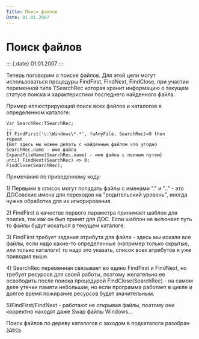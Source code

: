 ```yaml
---
Title: Поиск файлов
Date: 01.01.2007
---
```



Поиск файлов
============

::: {.date}
01.01.2007
:::

Теперь поговорим о поиске файлов. Для этой цели могут использоваться
процедуры FindFirst, FindNext, FindClose, при участии переменной типа
TSearchRec которая хранит информацию о текущем статусе поиска и
характеристики последнего найденного файла.

Пример иллюстрирующий поиск всех файлов и каталогов в определенном
каталоге:

    Var SearchRec:TSearchRec;
    ...
    If FindFirst('c:\Windows\*.*', faAnyFile, SearchRec)=0 then
    repeat
    {Вот здесь мы можем делать с найденным файлом что угодно
    SearchRec.name - имя файла
    ExpandFileName(SearchRec.name) - имя файла с полным путем} 
    until FindNext(SearchRec) <> 0;
    FindClose(SearchRec);

Примечания по приведенному коду:

1\) Первыми в список могут попадать файлы с именами \".\" и \"..\" - это
ДОСовские имена для переходов на \"родительский уровень\", иногда нужна
обработка для их игнорирования.

2\) FindFirst в качестве первого параметра принимает шаблон для поиска,
так как он был принят для ДОС. Если шаблон не включает путь то файлы
будут искаться в текущем каталоге.

3\) FindFirst требует задания атрибута для файла - здесь мы искали все
файлы, если надо какие-то определенные (например только скрытые, или
только каталоги) то надо это указать, список всех атрибутов я уже
приводил выше.

4\) SearchRec переменная связывает во едино FindFirst и FindNext, но
требует ресурсов для своей работы, поэтому желательно ее освободить
после поиска процедурой FindClose(SearchRec) - на самом деле утечки
памяти небольшие, но если программа работает в цикле и долгое время
пожирание ресурсов будет значительным.

5)FindFirst/FindNext - работают не открывая файлы, поэтому они корректно
находят даже Swap файлы Windows\...

Поиск файлов по дереву каталогов с заходом в подкаталоги разобран
[здесь](/file/folder/dd028dcbb6bc4ec2/)
